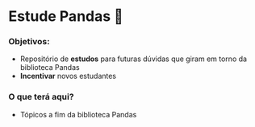 # Estude Pandas 🐼
### Objetivos:
* Repositório de **estudos** para futuras dúvidas que giram em torno da biblioteca Pandas
* **Incentivar** novos estudantes
### O que terá aqui?
* Tópicos a fim da biblioteca Pandas
